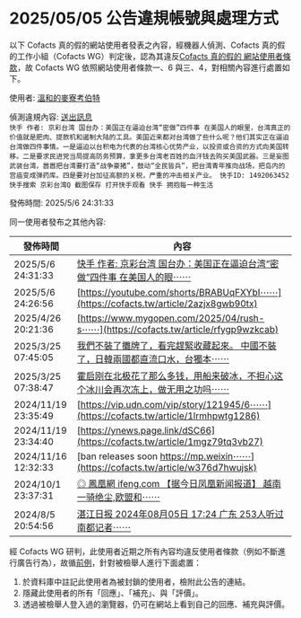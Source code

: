 2025/05/05 公告違規帳號與處理方式
=========

以下 Cofacts 真的假的網站使用者發表之內容，經機器人偵測、Cofacts 真的假的工作小組（Cofacts WG）判定後，認為其違反[Cofacts 真的假的 網站使用者條款](https://github.com/cofacts/rumors-site/blob/master/LEGAL.md)，故 Cofacts WG 依照網站使用者條款一、6 與三、4，對相關內容進行處置如下。

使用者: [溫和的麥寮考伯特](https://cofacts.github.io/community-builder/#/editorworks?type=2&day=365&userId=j4S8C_XUYdwrPiBUiwpKh5EBg5WAdxE_WyDDYa92as0Ub2SOY)

偵測違規內容: [送出訊息](https://cofacts.tw/article/mVxJoZYBfs35m9Mi2WMn)<br>`快手
作者: 京彩台湾
国台办：美国正在逼迫台湾“密做”四件事
在美国人的眼里，台湾真正的价值就是肥肉、提款机和遏制大陆的工具。美国近来都对台湾做了些什么呢？他们其实正在逼迫台湾做四件事情。一是逼迫以台积电为代表的台湾核心优势产业，以投资或合资的方式向美国转移。二是要求民进党当局提高防务预算，拿更多台湾老百姓的血汗钱去购买美国武器。三是妄图武装台湾，嚣嚣把台湾要打造“战争豪猪”，鼓动“全民皆兵”，把台湾青年推向战场，把岛内的宫庙变成弹药库。四是要对台加征高额的关税，严重的冲击相关产业。
快手ID: 1492063452
快手搜索 京彩台湾Q
截图保存 打开快手观看
快手
拥抱每一种生活`

發佈時間: 2025/5/6 24:31:33

同一使用者發布之其他內容:

|發佈時間|內容|
|---|---|
| 2025/5/6 24:31:33 | [快手 作者: 京彩台湾 国台办：美国正在逼迫台湾“密做”四件事 在美国人的眼⋯⋯](https://cofacts.tw/article/mVxJoZYBfs35m9Mi2WMn) |
| 2025/5/6 24:26:56 | [https://youtube.com/shorts/BRABUqFXYbI⋯⋯](https://cofacts.tw/article/2azjx8gwb90tx) |
| 2025/4/26 20:21:36 | [https://www.mygopen.com/2025/04/rush-s⋯⋯](https://cofacts.tw/article/rfygp9wzkcab) |
| 2025/3/25 07:45:05 | [我們不裝了攤牌了，看完趕緊收藏起來。 中國不裝了，日韓兩國都直流口水，台獨本⋯⋯](https://cofacts.tw/article/temLypUBYrjt7MSMqQzc) |
| 2025/3/25 07:38:47 | [霍启刚在北极花了那么多钱，用船来破冰，不担心这个冰川会再次冻上，做无用之功吗⋯⋯](https://cofacts.tw/article/remFypUBYrjt7MSM5gzo) |
| 2024/11/19 23:35:49 | [https://vip.udn.com/vip/story/121945/6⋯⋯](https://cofacts.tw/article/1lrmhpwtg1286) |
| 2024/11/19 23:34:40 | [https://ynews.page.link/dSC66](https://cofacts.tw/article/1mgz79tq3vb27) |
| 2024/11/16 12:32:33 | [ban  releases soon   https://mp.weixin⋯⋯](https://cofacts.tw/article/w376d7hwujsk) |
| 2024/10/1 23:37:31 | [◎ 鳳凰網 ifeng.com 【据今日凤凰新闻报道】 越南一骑绝尘,欧盟和⋯⋯](https://cofacts.tw/article/UUm6SJIB97w7NKXIv5Ox) |
| 2024/8/5 20:54:56 | [湛江日报  2024年08月05日 17:24 广东 253人听过 南都记者⋯⋯](https://cofacts.tw/article/316wd7rbztwq0) |

經 Cofacts WG 研判，此使用者近期之所有內容均違反使用者條款（例如不斷進行廣告行為），故循[前例](https://github.com/cofacts/takedowns/blob/master/2021/1125-2nd-spam.md)，針對被檢舉人進行下面處置：
1. 於資料庫中註記此使用者為被封鎖的使用者，檢附此公告的連結。
2. 隱藏此使用者的所有「回應」、「補充」、與「評價」。
3. 透過被檢舉人登入過的瀏覽器，仍可在網站上看到自己的回應、補充與評價。
